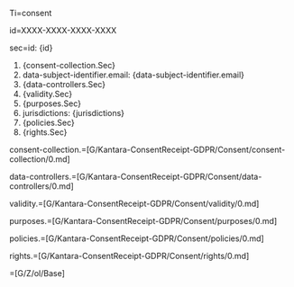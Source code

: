 Ti=consent

id=XXXX-XXXX-XXXX-XXXX

sec=id: {id}<ol><li>{consent-collection.Sec}<li>data-subject-identifier.email: {data-subject-identifier.email}<li>{data-controllers.Sec}<li>{validity.Sec}<li>{purposes.Sec}<li>jurisdictions: {jurisdictions}<li>{policies.Sec}<li>{rights.Sec}</ol>

consent-collection.=[G/Kantara-ConsentReceipt-GDPR/Consent/consent-collection/0.md]

data-controllers.=[G/Kantara-ConsentReceipt-GDPR/Consent/data-controllers/0.md]

validity.=[G/Kantara-ConsentReceipt-GDPR/Consent/validity/0.md]

purposes.=[G/Kantara-ConsentReceipt-GDPR/Consent/purposes/0.md]

policies.=[G/Kantara-ConsentReceipt-GDPR/Consent/policies/0.md]

rights.=[G/Kantara-ConsentReceipt-GDPR/Consent/rights/0.md]

=[G/Z/ol/Base]